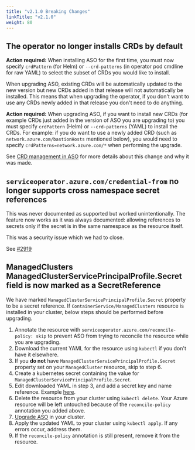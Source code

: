 ```yaml
---
title: "v2.1.0 Breaking Changes"
linkTitle: "v2.1.0"
weight: 80
---
```


## The operator no longer installs CRDs by default

**Action required:** When installing ASO for the first time, you must now specify `crdPattern` (for Helm) or `--crd-patterns` 
(in operator pod cmdline for raw YAML) to select the subset of CRDs you would like to install.

When upgrading ASO, existing CRDs will be automatically updated to the new version but new CRDs added in that release 
will not automatically be installed. 
This means that when upgrading the operator, if you don't want to use any CRDs newly added in that release you don't 
need to do anything.

**Action required:** When upgrading ASO, if you want to install new CRDs (for example CRDs just added in the version of 
ASO you are upgrading to) you must specify `crdPattern` (Helm) or `--crd-patterns` (YAML) to install the CRDs. 
For example: if you do want to use a newly added CRD (such as `network.azure.com/bastionHosts` mentioned
below), you would need to specify `crdPatterns=network.azure.com/*` when performing the upgrade.

See [CRD management in ASO](https://azure.github.io/azure-service-operator/guide/crd-management/) for more details 
about this change and why it was made.

## `serviceoperator.azure.com/credential-from` no longer supports cross namespace secret references

This was never documented as supported but worked unintentionally. The feature now works as it was always documented: 
allowing references to secrets only if the secret is in the same namespace as the resource itself.

This was a security issue which we had to close.

See [#2919](https://github.com/Azure/azure-service-operator/pull/2919)

## ManagedClusters ManagedClusterServicePrincipalProfile.Secret field is now marked as a SecretReference

We have marked `ManagedClusterServicePrincipalProfile.Secret` property to be a secret reference. If `ContainerService/ManagedClusters` resource is installed in your cluster, 
below steps should be performed before upgrading.

1. Annotate the resource with `serviceoperator.azure.com/reconcile-policy: skip` to prevent ASO from trying to reconcile the resource while you are upgrading.
2. Download the current YAML for the resource using `kubectl` if you don't have it elsewhere.
3. If you **do not** have `ManagedClusterServicePrincipalProfile.Secret` property set on your `ManagedCluster` resource, skip to step 6.
4. Create a kubernetes secret containing the value for `ManagedClusterServicePrincipalProfile.Secret`.
5. Edit downloaded YAML in step 3, and add a secret key and name reference. Example [here](https://github.com/Azure/azure-service-operator/blob/main/v2/samples/compute/v1api/v1api20201201_virtualmachine.yaml#L18).
6. Delete the resource from your cluster using `kubectl delete`. Your Azure resource will be left untouched because of the `reconcile-policy` annotation you added above.
7. [Upgrade ASO](../../upgrading) in your cluster.
8. Apply the updated YAML to your cluster using `kubectl apply`. If any errors occur, address them.
9. If the `reconcile-policy` annotation is still present, remove it from the resource.
